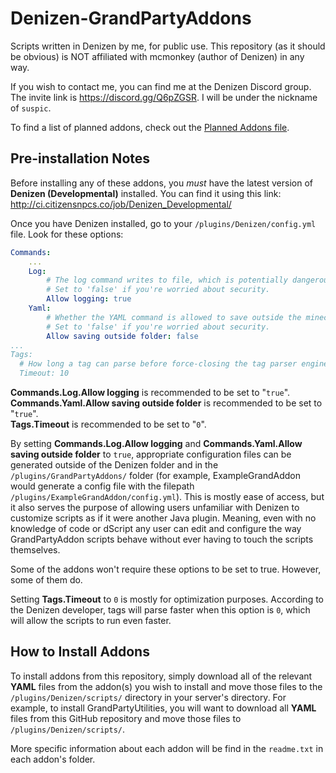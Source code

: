 # Denizen-GrandPartyAddons
Scripts written in Denizen by me, for public use. This repository (as it should be obvious) is NOT affiliated with mcmonkey (author of Denizen) in any way.

If you wish to contact me, you can find me at the Denizen Discord group. The invite link is https://discord.gg/Q6pZGSR. I will be under the nickname of `suspic`.

To find a list of planned addons, check out the [Planned Addons file](PLANNED_ADDONS.md).

## Pre-installation Notes
Before installing any of these addons, you *must* have the latest version of **Denizen (Developmental)** installed. You can find it using this link: http://ci.citizensnpcs.co/job/Denizen_Developmental/

Once you have Denizen installed, go to your `/plugins/Denizen/config.yml` file. Look for these options:
```YAML
Commands:
    ...
    Log:
        # The log command writes to file, which is potentially dangerous
        # Set to 'false' if you're worried about security.
        Allow logging: true
    Yaml:
        # Whether the YAML command is allowed to save outside the minecraft folder.
        # Set to 'false' if you're worried about security.
        Allow saving outside folder: false
...
Tags:
  # How long a tag can parse before force-closing the tag parser engine. Set to 0 to disable tag parse timing entirely.
  Timeout: 10
```
**Commands.Log.Allow logging** is recommended to be set to "`true`".
<br>**Commands.Yaml.Allow saving outside folder** is recommended to be set to "`true`".
<br>**Tags.Timeout** is recommended to be set to "`0`".

By setting **Commands.Log.Allow logging** and **Commands.Yaml.Allow saving outside folder** to `true`, appropriate configuration files can be generated outside of the Denizen folder and in the `/plugins/GrandPartyAddons/` folder (for example, ExampleGrandAddon would generate a config file with the filepath `/plugins/ExampleGrandAddon/config.yml`). This is mostly ease of access, but it also serves the purpose of allowing users unfamiliar with Denizen to customize scripts as if it were another Java plugin. Meaning, even with no knowledge of code or dScript any user can edit and configure the way GrandPartyAddon scripts behave without ever having to touch the scripts themselves.

Some of the addons won't require these options to be set to true. However, some of them do.

Setting **Tags.Timeout** to `0` is mostly for optimization purposes. According to the Denizen developer, tags will parse faster when this option is `0`, which will allow the scripts to run even faster.

## How to Install Addons
To install addons from this repository, simply download all of the relevant **YAML** files from the addon(s) you wish to install and move those files to the `/plugins/Denizen/scripts/` directory in your server's directory. For example, to install GrandPartyUtilities, you will want to download all **YAML** files from this GitHub repository and move those files to `/plugins/Denizen/scripts/`.

More specific information about each addon will be find in the `readme.txt` in each addon's folder.
